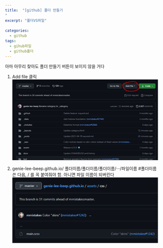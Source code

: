 ```yaml
---
title:  "[github] 폴더 만들기
"
excerpt: "폴더VS파일"

categories:
  - github
tags:
  - gihub파일
  - github폴더
---
```


아마 아무리 찾아도 폴더 만들기 버튼이 보이지 않을 거다
1. Add file 클릭
![My helpful screenshot](/assets/addfile.jpg)

2. genie-lee-beep.github.io/ 폴더이름/폴더이름/폴더이름/···/파일이름
#폴더이름 쓴 다음, / 를 꼭 붙여줘야 함. 아니면 파일 이름이 되버린다
![My helpful screenshot](/assets/file.png)

